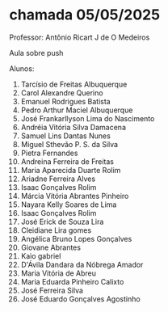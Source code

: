 # chamada 05/05/2025
Professor: Antônio Ricart J de O Medeiros

Aula sobre push

Alunos:

1. Tarcísio de Freitas Albuquerque
2. Carol Alexandre Querino
2. Emanuel Rodrigues Batista
3. Pedro Arthur Maciel Albuquerque
4. José Frankarllyson Lima do Nascimento
5. Andréia Vitória Silva Damacena
6. Samuel Lins Dantas Nunes  
7. Miguel Sthevão P. S. da Silva
8. Pietra Fernandes
9. Andreina Ferreira de Freitas
10. Maria Aparecida Duarte Rolim
11. Ariadne Ferreira Alves
12. Isaac Gonçalves Rolim
13. Márcia Vitória Abrantes Pinheiro
12. Nayara Kelly Soares de Lima 
12. Isaac Gonçalves Rolim
30. José Erick de Souza Lira
14. Cleidiane Lira gomes
20. Angélica Bruno Lopes Gonçalves
21. Giovane Abrantes 
22. Kaio gabriel
23. D'Ávila Dandara da Nóbrega Amador
22. Maria Vitória de Abreu
23. Maria Eduarda Pinheiro Calixto 
25. José Ferreira Silva
26. José Eduardo Gonçalves Agostinho
